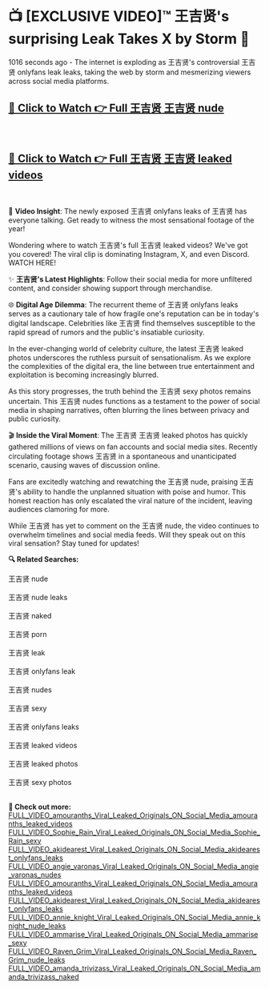 # 📺 [EXCLUSIVE VIDEO]™ 王吉贤's surprising Leak Takes X by Storm 🚀

1016 seconds ago - The internet is exploding as 王吉贤's controversial 王吉贤 onlyfans leak leaks, taking the web by storm and mesmerizing viewers across social media platforms.

<h2><a href="https://github-6l9.pages.dev/link1">🔗 Click to Watch 👉 Full 王吉贤 王吉贤 nude</a></h2><br>
<h2><a href="https://github-6l9.pages.dev/link2">🔗 Click to Watch 👉 Full 王吉贤 王吉贤 leaked videos</a></h2><br>

🎥 **Video Insight**: The newly exposed 王吉贤 onlyfans leaks of 王吉贤 has everyone talking. Get ready to witness the most sensational footage of the year!

Wondering where to watch 王吉贤's full 王吉贤 leaked videos? We've got you covered! The viral clip is dominating Instagram, X, and even Discord. WATCH HERE!

✨ **王吉贤's Latest Highlights**: Follow their social media for more unfiltered content, and consider showing support through merchandise.

🌐 **Digital Age Dilemma**: The recurrent theme of 王吉贤 onlyfans leaks serves as a cautionary tale of how fragile one's reputation can be in today's digital landscape. Celebrities like 王吉贤 find themselves susceptible to the rapid spread of rumors and the public's insatiable curiosity.

In the ever-changing world of celebrity culture, the latest 王吉贤 leaked photos underscores the ruthless pursuit of sensationalism. As we explore the complexities of the digital era, the line between true entertainment and exploitation is becoming increasingly blurred.

As this story progresses, the truth behind the 王吉贤 sexy photos remains uncertain. This 王吉贤 nudes functions as a testament to the power of social media in shaping narratives, often blurring the lines between privacy and public curiosity.

🎬 **Inside the Viral Moment**: The 王吉贤 王吉贤 leaked photos has quickly gathered millions of views on fan accounts and social media sites. Recently circulating footage shows 王吉贤 in a spontaneous and unanticipated scenario, causing waves of discussion online.

Fans are excitedly watching and rewatching the 王吉贤 nude, praising 王吉贤's ability to handle the unplanned situation with poise and humor. This honest reaction has only escalated the viral nature of the incident, leaving audiences clamoring for more.

While 王吉贤 has yet to comment on the 王吉贤 nude, the video continues to overwhelm timelines and social media feeds. Will they speak out on this viral sensation? Stay tuned for updates!

<strong>🔍 Related Searches:</strong>

王吉贤 nude
<br><br>
王吉贤 nude leaks
<br><br>
王吉贤 naked
<br><br>
王吉贤 porn
<br><br>
王吉贤 leak
<br><br>
王吉贤 onlyfans leak
<br><br>
王吉贤 nudes
<br><br>
王吉贤 sexy
<br><br>
王吉贤 onlyfans leaks
<br><br>
王吉贤 leaked videos
<br><br>
王吉贤 leaked photos
<br><br>
王吉贤 sexy photos
<br><br>



<strong>🔗 Check out more:</strong><br>
<a href="./FULL_VIDEO_amouranths_Viral_Leaked_Originals_ON_Social_Media_amouranths_leaked_videos.md">FULL_VIDEO_amouranths_Viral_Leaked_Originals_ON_Social_Media_amouranths_leaked_videos</a><br>
<a href="./FULL_VIDEO_Sophie_Rain_Viral_Leaked_Originals_ON_Social_Media_Sophie_Rain_sexy.md">FULL_VIDEO_Sophie_Rain_Viral_Leaked_Originals_ON_Social_Media_Sophie_Rain_sexy</a><br>
<a href="./FULL_VIDEO_akidearest_Viral_Leaked_Originals_ON_Social_Media_akidearest_onlyfans_leaks.md">FULL_VIDEO_akidearest_Viral_Leaked_Originals_ON_Social_Media_akidearest_onlyfans_leaks</a><br>
<a href="./FULL_VIDEO_angie_varonas_Viral_Leaked_Originals_ON_Social_Media_angie_varonas_nudes.md">FULL_VIDEO_angie_varonas_Viral_Leaked_Originals_ON_Social_Media_angie_varonas_nudes</a><br>
<a href="./FULL_VIDEO_amouranths_Viral_Leaked_Originals_ON_Social_Media_amouranths_leaked_videos.md">FULL_VIDEO_amouranths_Viral_Leaked_Originals_ON_Social_Media_amouranths_leaked_videos</a><br>
<a href="./FULL_VIDEO_akidearest_Viral_Leaked_Originals_ON_Social_Media_akidearest_onlyfans_leaks.md">FULL_VIDEO_akidearest_Viral_Leaked_Originals_ON_Social_Media_akidearest_onlyfans_leaks</a><br>
<a href="./FULL_VIDEO_annie_knight_Viral_Leaked_Originals_ON_Social_Media_annie_knight_nude_leaks.md">FULL_VIDEO_annie_knight_Viral_Leaked_Originals_ON_Social_Media_annie_knight_nude_leaks</a><br>
<a href="./FULL_VIDEO_ammarise_Viral_Leaked_Originals_ON_Social_Media_ammarise_sexy.md">FULL_VIDEO_ammarise_Viral_Leaked_Originals_ON_Social_Media_ammarise_sexy</a><br>
<a href="./FULL_VIDEO_Raven_Grim_Viral_Leaked_Originals_ON_Social_Media_Raven_Grim_nude_leaks.md">FULL_VIDEO_Raven_Grim_Viral_Leaked_Originals_ON_Social_Media_Raven_Grim_nude_leaks</a><br>
<a href="./FULL_VIDEO_amanda_trivizass_Viral_Leaked_Originals_ON_Social_Media_amanda_trivizass_naked.md">FULL_VIDEO_amanda_trivizass_Viral_Leaked_Originals_ON_Social_Media_amanda_trivizass_naked</a><br>
